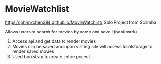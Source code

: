 # MovieWatchlist
https://johnnychen384.github.io/MovieWatchlist/
Solo Project from Scrimba 

Allows users to search for movies by name and save it(bookmark) 

1. Access api and get data to render movies 
2. Movies can be saved and upon visiting site will access localstorage to render saved movies 
3. Used bootstrap to create entire project
